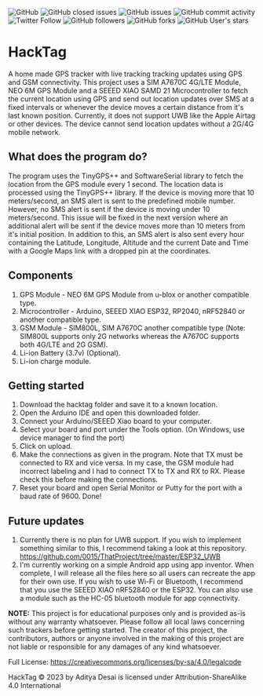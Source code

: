 ![GitHub](https://img.shields.io/github/license/adityad0/hacktag?style=flat-square)
![GitHub closed issues](https://img.shields.io/github/issues-closed-raw/adityad0/hacktag?style=flat-square)
![GitHub issues](https://img.shields.io/github/issues-raw/adityad0/hacktag?style=flat-square)
![GitHub commit activity](https://img.shields.io/github/commit-activity/m/adityad0/hacktag?style=flat-square)
![Twitter Follow](https://img.shields.io/twitter/follow/adityadesaig?style=social)
![GitHub followers](https://img.shields.io/github/followers/adityad0?style=social)
![GitHub forks](https://img.shields.io/github/forks/adityad0/hacktag?style=social)
![GitHub User's stars](https://img.shields.io/github/stars/adityad0?style=social)


# HackTag

A home made GPS tracker with live tracking tracking updates using GPS and GSM connectivity.
This project uses a SIM A7670C 4G/LTE Module, NEO 6M GPS Module and a SEEED XIAO SAMD 21 Microcontroller to fetch the current location using GPS and send out location updates over SMS at a fixed intervals or whenever the device moves a certain distance from it's last known position. Currently, it does not support UWB like the Apple Airtag or other devices. The device cannot send location updates without a 2G/4G mobile network.

## What does the program do?
The program uses the TinyGPS++ and SoftwareSerial library to fetch the location from the GPS module every 1 second. The location data is processed using the TinyGPS++ library. If the device is moving more that 10 meters/second, an SMS alert is sent to the predefined mobile number. However, no SMS alert is sent if the device is moving under 10 meters/second. This issue will be fixed in the next version where an additional alert will be sent if the device moves more than 10 meters from it's initial position. In addition to this, an SMS alert is also sent every hour containing the Latitude, Longitude, Altitude and the current Date and Time with a Google Maps link with a dropped pin at the coordinates.

## Components
1. GPS Module - NEO 6M GPS Module from u-blox or another compatible type.
2. Microcontroller - Arduino, SEEED XIAO ESP32, RP2040, nRF52840 or another compatible type.
3. GSM Module - SIM800L, SIM A7670C another compatible type (Note: SIM800L supports only 2G networks whereas the A7670C supports both 4G/LTE and 2G GSM).
4. Li-ion Battery (3.7v) (Optional).
5. Li-ion charge module.

## Getting started
1. Download the hacktag folder and save it to a known location.
2. Open the Arduino IDE and open this downloaded folder.
3. Connect your Arduino/SEEED Xiao board to your computer.
4. Select your board and port under the Tools option. (On Windows, use device manager to find the port)
5. Click on upload.
6. Make the connections as given in the program. Note that TX must be connected to RX and vice versa. In my case, the GSM module had incorrect labeling and I had to connect TX to TX and RX to RX. Please check this before making the connections.
7. Reset your board and open Serial Monitor or Putty for the port with a baud rate of 9600.
Done!


## Future updates
1. Currently there is no plan for UWB support. If you wish to implement something similar to this, I recommend taking a look at this repository. https://github.com/0015/ThatProject/tree/master/ESP32_UWB
2. I'm currently working on a simple Android app using app inventor. When complete, I will release all the files here so all users can recreate the app for their own use. If you wish to use Wi-Fi or Bluetooth, I recommend that you use the SEEED XIAO nRF52840 or the ESP32. You can also use a module such as the HC-05 bluetooth module for app connectivity.


**NOTE:** This project is for educational purposes only and is provided as-is without any warranty whatsoever. Please follow all local laws concerning such trackers before getting started. The creator of this project, the contributors, authors or anyone involved in the making of this project are not liable or responsible for any damages of any kind whatsoever.


Full License: https://creativecommons.org/licenses/by-sa/4.0/legalcode


HackTag © 2023 by Aditya Desai is licensed under Attribution-ShareAlike 4.0 International
